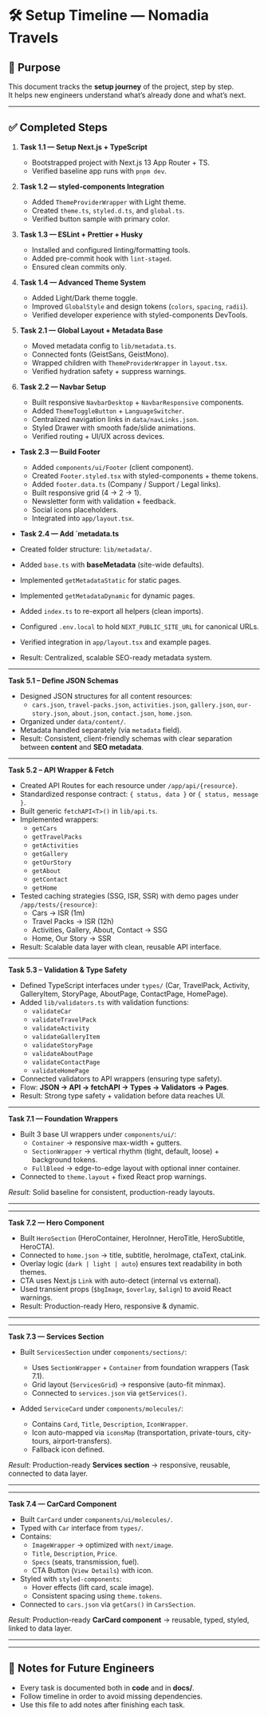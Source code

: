 # 🛠️ Setup Timeline — Nomadia Travels

## 🎯 Purpose

This document tracks the **setup journey** of the project, step by step.  
It helps new engineers understand what’s already done and what’s next.

---

## ✅ Completed Steps

1. **Task 1.1 — Setup Next.js + TypeScript**
   - Bootstrapped project with Next.js 13 App Router + TS.
   - Verified baseline app runs with `pnpm dev`.

2. **Task 1.2 — styled-components Integration**
   - Added `ThemeProviderWrapper` with Light theme.
   - Created `theme.ts`, `styled.d.ts`, and `global.ts`.
   - Verified button sample with primary color.

3. **Task 1.3 — ESLint + Prettier + Husky**
   - Installed and configured linting/formatting tools.
   - Added pre-commit hook with `lint-staged`.
   - Ensured clean commits only.

4. **Task 1.4 — Advanced Theme System**
   - Added Light/Dark theme toggle.
   - Improved `GlobalStyle` and design tokens (`colors`, `spacing`, `radii`).
   - Verified developer experience with styled-components DevTools.

5. **Task 2.1 — Global Layout + Metadata Base**
   - Moved metadata config to `lib/metadata.ts`.
   - Connected fonts (GeistSans, GeistMono).
   - Wrapped children with `ThemeProviderWrapper` in `layout.tsx`.
   - Verified hydration safety + suppress warnings.

6. **Task 2.2 — Navbar Setup**
   - Built responsive `NavbarDesktop` + `NavbarResponsive` components.
   - Added `ThemeToggleButton` + `LanguageSwitcher`.
   - Centralized navigation links in `data/navLinks.json`.
   - Styled Drawer with smooth fade/slide animations.
   - Verified routing + UI/UX across devices.

- **Task 2.3 — Build Footer**
  - Added `components/ui/Footer` (client component).
  - Created `Footer.styled.tsx` with styled-components + theme tokens.
  - Added `footer.data.ts` (Company / Support / Legal links).
  - Built responsive grid (4 → 2 → 1).
  - Newsletter form with validation + feedback.
  - Social icons placeholders.
  - Integrated into `app/layout.tsx`.

- **Task 2.4 — Add `metadata.ts**
- Created folder structure: `lib/metadata/`.
- Added `base.ts` with **baseMetadata** (site-wide defaults).
- Implemented `getMetadataStatic` for static pages.
- Implemented `getMetadataDynamic` for dynamic pages.
- Added `index.ts` to re-export all helpers (clean imports).
- Configured `.env.local` to hold `NEXT_PUBLIC_SITE_URL` for canonical URLs.
- Verified integration in `app/layout.tsx` and example pages.
- Result: Centralized, scalable SEO-ready metadata system.

---

**Task 5.1 – Define JSON Schemas**

- Designed JSON structures for all content resources:
  - `cars.json`, `travel-packs.json`, `activities.json`, `gallery.json`, `our-story.json`, `about.json`, `contact.json`, `home.json`.
- Organized under `data/content/`.
- Metadata handled separately (via `metadata` field).
- Result: Consistent, client-friendly schemas with clear separation between **content** and **SEO metadata**.

---

**Task 5.2 – API Wrapper & Fetch**

- Created API Routes for each resource under `/app/api/{resource}`.
- Standardized response contract: `{ status, data }` or `{ status, message }`.
- Built generic `fetchAPI<T>()` in `lib/api.ts`.
- Implemented wrappers:
  - `getCars`
  - `getTravelPacks`
  - `getActivities`
  - `getGallery`
  - `getOurStory`
  - `getAbout`
  - `getContact`
  - `getHome`
- Tested caching strategies (SSG, ISR, SSR) with demo pages under `/app/tests/{resource}`:
  - Cars → ISR (1m)
  - Travel Packs → ISR (12h)
  - Activities, Gallery, About, Contact → SSG
  - Home, Our Story → SSR
- Result: Scalable data layer with clean, reusable API interface.

---

**Task 5.3 – Validation & Type Safety**

- Defined TypeScript interfaces under `types/` (Car, TravelPack, Activity, GalleryItem, StoryPage, AboutPage, ContactPage, HomePage).
- Added `lib/validators.ts` with validation functions:
  - `validateCar`
  - `validateTravelPack`
  - `validateActivity`
  - `validateGalleryItem`
  - `validateStoryPage`
  - `validateAboutPage`
  - `validateContactPage`
  - `validateHomePage`
- Connected validators to API wrappers (ensuring type safety).
- Flow: **JSON → API → fetchAPI<T> → Types → Validators → Pages**.
- Result: Strong type safety + validation before data reaches UI.

---

**Task 7.1 — Foundation Wrappers**

- Built 3 base UI wrappers under `components/ui/`:
  - `Container` → responsive max-width + gutters.
  - `SectionWrapper` → vertical rhythm (tight, default, loose) + background tokens.
  - `FullBleed` → edge-to-edge layout with optional inner container.
- Connected to `theme.layout` + fixed React prop warnings.

_Result:_ Solid baseline for consistent, production-ready layouts.

---

---

**Task 7.2 — Hero Component**

- Built `HeroSection` (HeroContainer, HeroInner, HeroTitle, HeroSubtitle, HeroCTA).
- Connected to `home.json` → title, subtitle, heroImage, ctaText, ctaLink.
- Overlay logic (`dark | light | auto`) ensures text readability in both themes.
- CTA uses Next.js `Link` with auto-detect (internal vs external).
- Used transient props (`$bgImage`, `$overlay`, `$align`) to avoid React warnings.
- Result: Production-ready Hero, responsive & dynamic.

---

---

**Task 7.3 — Services Section**

- Built `ServicesSection` under `components/sections/`:
  - Uses `SectionWrapper` + `Container` from foundation wrappers (Task 7.1).
  - Grid layout (`ServicesGrid`) → responsive (auto-fit minmax).
  - Connected to `services.json` via `getServices()`.

- Added `ServiceCard` under `components/molecules/`:
  - Contains `Card`, `Title`, `Description`, `IconWrapper`.
  - Icon auto-mapped via `iconsMap` (transportation, private-tours, city-tours, airport-transfers).
  - Fallback icon defined.

_Result:_ Production-ready **Services section** → responsive, reusable, connected to data layer.

---

---

**Task 7.4 — CarCard Component**

- Built `CarCard` under `components/ui/molecules/`.
- Typed with `Car` interface from `types/`.
- Contains:
  - `ImageWrapper` → optimized with `next/image`.
  - `Title`, `Description`, `Price`.
  - `Specs` (seats, transmission, fuel).
  - CTA Button (`View Details`) with icon.
- Styled with `styled-components`:
  - Hover effects (lift card, scale image).
  - Consistent spacing using `theme.tokens`.
- Connected to `cars.json` via `getCars()` in `CarsSection`.

_Result_: Production-ready **CarCard component** → reusable, typed, styled, linked to data layer.

---

---

## 🧭 Notes for Future Engineers

- Every task is documented both in **code** and in **docs/**.
- Follow timeline in order to avoid missing dependencies.
- Use this file to add notes after finishing each task.
